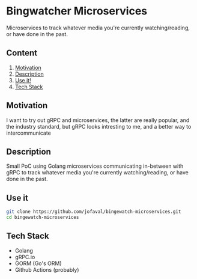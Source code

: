 # Bingwatcher Microservices

Microservices to track whatever media you're currently watching/reading, or have done in the past.

## Content

1. [Motivation](#motivation)
1. [Description](#description)
1. [Use it!](#use-it)
1. [Tech Stack](#tech-stack)

## Motivation

I want to try out gRPC and microservices, the latter are really popular, and the industry standard, but gRPC looks intresting to me, and a better way to intercommunicate

## Description

Small PoC using Golang microservices communicating in-between with gRPC to track whatever media you're currently watching/reading, or have done in the past.

## Use it

```bash
git clone https://github.com/jofaval/bingewatch-microservices.git
cd bingewatch-microservices
```

## Tech Stack

- Golang
- gRPC.io
- GORM (Go's ORM)
- Github Actions (probably)
